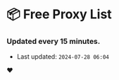# :package: Free Proxy List
### Updated every 15 minutes.

- Last updated: `2024-07-28 06:04`

:heart:
